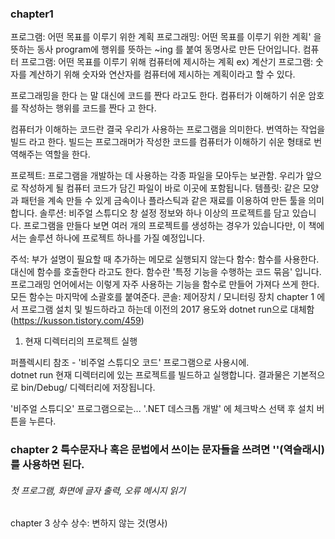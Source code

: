 ### chapter1
프로그램: 어떤 목표를 이루기 위한 계획
프로그래밍: 어떤 목표를 이루기 위한 계획' 을 뜻하는 동사 program에 행위를 뜻하는 ~ing 를 붙여 동명사로 만든 단어입니다.
컴퓨터 프로그램: 어떤 목표를 이루기 위해 컴퓨터에 제시하는 계획
ex) 계산기 프로그램: 숫자를 계산하기 위해 숫자와 연산자를 컴퓨터에 제시하는 계획이라고 할 수 있다. 

프로그래밍을 한다 는 말 대신에 코드를 짠다 라고도 한다. 
컴퓨터가 이해하기 쉬운 암호를 작성하는 행위를 코드를 짠다 고 한다.

컴퓨터가 이해하는 코드란 결국 우리가 사용하는 프로그램을 의미한다. 번역하는 작업을 빌드 라고 한다.
빌드는 프로그래머가 작성한 코드를 컴퓨터가 이해하기 쉬운 형태로 번역해주는 역할을 한다. 

프로젝트: 프로그램을 개발하는 데 사용하는 각종 파일을 모아두는 보관함. 우리가 앞으로 작성하게 될 컴퓨터 코드가 담긴 파일이 바로 이곳에 포함됩니다.
템플릿: 같은 모양과 패턴을 계속 만들 수 있게 금속이나 플라스틱과 같은 재료를 이용하여 만든 툴을 의미합니다. 
솔루션: 비주얼 스튜디오 창 설정 정보와 하나 이상의 프로젝트를 담고 있습니다. 프로그램을 만들다 보면 여러 개의 프로젝트를 생성하는 경우가 있습니다만, 이 책에서는 솔루션 하나에 프로젝트 하나를 가질 예정입니다.


주석: 부가 설명이 필요할 때 추가하는 메모로 실행되지 않는다
함수: 함수를 사용한다. 대신에 함수를 호출한다 라고도 한다. 
함수란 '특정 기능을 수행하는 코드 묶음' 입니다. 프로그래밍 언어에서는 이렇게 자주 사용하는 기능을 함수로 만들어 가져다 쓰게 한다. 
모든 함수는 마지막에 소괄호를 붙여준다. 
콘솔: 제어장치 / 모니터링 장치
chapter 1 에서 프로그램 설치 및 빌드하라고 하는데 이전의 2017 용도와 dotnet run으로 대체함(https://kusson.tistory.com/459)
1. 현재 디렉터리의 프로젝트 실행

퍼플렉시티 참조 - '비주얼 스튜디오 코드' 프로그램으로 사용시에.  
dotnet run
현재 디렉터리에 있는 프로젝트를 빌드하고 실행합니다.
결과물은 기본적으로 bin/Debug/<framework> 디렉터리에 저장됩니다.

'비주얼 스튜디오' 프로그램으로는...   '.NET 데스크톱 개발' 에 체크박스 선택 후 설치 버튼을 누른다. 

### chapter 2 특수문자나 혹은 문법에서 쓰이는 문자들을 쓰려면 '\'(역슬래시)를 사용하면 된다.
###### 첫 프로그램, 화면에 글자 출력, 오류 메시지 읽기

chapter 3 상수
상수: 변하지 않는 것(명사)
